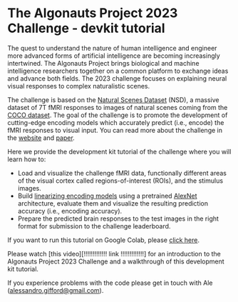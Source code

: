 # **The Algonauts Project 2023 Challenge - devkit tutorial**

The quest to understand the nature of human intelligence and engineer more advanced forms of artificial intelligence are becoming increasingly intertwined. The Algonauts Project brings biological and machine intelligence researchers together on a common platform to exchange ideas and advance both fields. The 2023 challenge focuses on explaining neural visual responses to complex naturalistic scenes.

The challenge is based on the [Natural Scenes Dataset][nsd] (NSD), a massive dataset of 7T fMRI responses to images of natural scenes coming from the [COCO dataset][coco]. The goal of the challenge is to promote the development of cutting-edge encoding models which accurately predict (i.e., encode) the fMRI responses to visual input. You can read more about the challenge in the [website][web] and [paper][paper].

Here we provide the development kit tutorial of the challenge where you will learn how to:
* Load and visualize the challenge fMRI data, functionally different areas of the visual cortex called regions-of-interest (ROIs), and the stimulus images.
* Build [linearizing encoding models][encoding] using a pretrained [AlexNet][alexnet] architecture, evaluate them and visualize the resulting prediction accuracy (i.e., encoding accuracy).
* Prepare the predicted brain responses to the test images in the right format for submission to the challenge leaderboard.

If you want to run this tutorial on Google Colab, please [click here][colab].

Please watch [this video][!!!!!!!!!!!!! link !!!!!!!!!!!!!] for an introduction to the Algonauts Project 2023 Challenge and a walkthrough of this development kit tutorial.

If you experience problems with the code please get in touch with Ale (alessandro.gifford@gmail.com).

[nsd]: https://doi.org/10.1038/s41593-021-00962-x
[coco]: https://cocodataset.org/#home
[web]: http://algonauts.csail.mit.edu
[paper]: https://arxiv.org/abs/2301.03198
[encoding]: https://www.sciencedirect.com/science/article/pii/S1053811910010657
[alexnet]: https://arxiv.org/abs/1404.5997
[colab]: https://colab.research.google.com/drive/1bLJGP3bAo_hAOwZPHpiSHKlt97X9xsUw?usp=share_link
